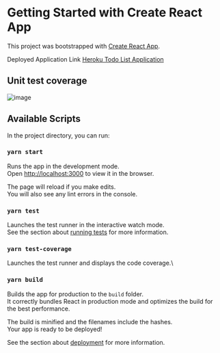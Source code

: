 # Getting Started with Create React App

This project was bootstrapped with [Create React App](https://github.com/facebook/create-react-app).

Deployed Application Link
[Heroku Todo List Application](https://todo-list-react-vishnu.herokuapp.com/ )

## Unit test coverage

![image](https://user-images.githubusercontent.com/19182523/101270561-44ae5b00-37ce-11eb-978e-fded0f548e2d.png)


## Available Scripts

In the project directory, you can run:

### `yarn start`

Runs the app in the development mode.\
Open [http://localhost:3000](http://localhost:3000) to view it in the browser.

The page will reload if you make edits.\
You will also see any lint errors in the console.

### `yarn test`

Launches the test runner in the interactive watch mode.\
See the section about [running tests](https://facebook.github.io/create-react-app/docs/running-tests) for more
information.

### `yarn test-coverage`

Launches the test runner and displays the code coverage.\

### `yarn build`

Builds the app for production to the `build` folder.\
It correctly bundles React in production mode and optimizes the build for the best performance.

The build is minified and the filenames include the hashes.\
Your app is ready to be deployed!

See the section about [deployment](https://facebook.github.io/create-react-app/docs/deployment) for more information.

